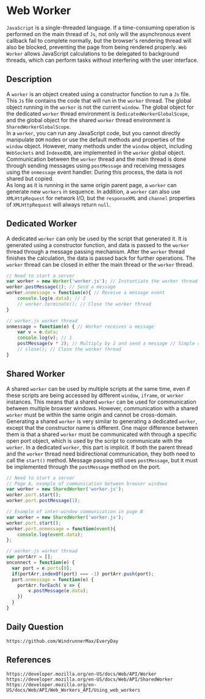 # Web Worker
`JavaScript` is a single-threaded language. If a time-consuming operation is performed on the main thread of `Js`, not only will the asynchronous event callback fail to complete normally, but the browser's rendering thread will also be blocked, preventing the page from being rendered properly. `Web Worker` allows JavaScript calculations to be delegated to background threads, which can perform tasks without interfering with the user interface.

## Description
A `worker` is an object created using a constructor function to run a `Js` file. This `Js` file contains the code that will run in the `worker` thread. The global object running in the `worker` is not the current `window`. The global object for the dedicated `worker` thread environment is `DedicatedWorkerGlobalScope`, and the global object for the shared `worker` thread environment is `SharedWorkerGlobalScope`.  
In a `worker`, you can run any JavaScript code, but you cannot directly manipulate `DOM` nodes or use the default methods and properties of the `window` object. However, many methods under the `window` object, including `WebSockets` and `IndexedDB`, are implemented in the `worker` global object.  
Communication between the `worker` thread and the main thread is done through sending messages using `postMessage` and receiving messages using the `onmessage` event handler. During this process, the data is not shared but copied.  
As long as it is running in the same origin parent page, a `worker` can generate new `workers` in sequence. In addition, a `worker` can also use `XMLHttpRequest` for network I/O, but the `responseXML` and `channel` properties of `XMLHttpRequest` will always return `null`.

## Dedicated Worker
A dedicated `worker` can only be used by the script that generated it. It is generated using a constructor function, and data is passed to the `worker` thread through a message passing mechanism. After the `worker` thread finishes the calculation, the data is passed back for further operations. The `worker` thread can be closed in either the main thread or the `worker` thread.

```javascript
// Need to start a server
var worker = new Worker('worker.js'); // Instantiate the worker thread
worker.postMessage(1); // Send a message
worker.onmessage = function(e){ // Receive a message event
    console.log(e.data); // 2
    // worker.terminate(); // Close the worker thread
}
```

```javascript
// worker.js worker thread
onmessage = function(e) { // Worker receives a message
    var v = e.data; 
    console.log(v); // 1
    postMessage(v * 2); // Multiply by 2 and send a message // Simple calculation
    // close(); // Close the worker thread
}
```

## Shared Worker
A shared `worker` can be used by multiple scripts at the same time, even if these scripts are being accessed by different `window`, `iframe`, or `worker` instances. This means that a shared `worker` can be used for communication between multiple browser windows. However, communication with a shared `worker` must be within the same origin and cannot be cross-domain. Generating a shared `worker` is very similar to generating a dedicated `worker`, except that the constructor name is different. One major difference between them is that a shared `worker` must be communicated with through a specific open port object, which is used by the script to communicate with the `worker`. In a dedicated `worker`, this part is implicit. If both the parent thread and the `worker` thread need bidirectional communication, they both need to call the `start()` method. Message passing still uses `postMessage`, but it must be implemented through the `postMessage` method on the port.
```javascript
// Need to start a server
// Page A, example of communication between browser windows
var worker = new SharedWorker('worker.js');
worker.port.start();
worker.port.postMessage(1);
```

```javascript
// Example of inter-window communication in page B
var worker = new SharedWorker('worker.js');
worker.port.start();
worker.port.onmessage = function(event){
    console.log(event.data);
};
```

```javascript
// worker.js worker thread
var portArr = [];
onconnect = function(e) {
  var port = e.ports[0];
  if(portArr.indexOf(port) === -1) portArr.push(port);
  port.onmessage = function(e) {
    portArr.forEach( v => {
        v.postMessage(e.data);
    })
  }
}
```

## Daily Question

```
https://github.com/WindrunnerMax/EveryDay
```

## References

```
https://developer.mozilla.org/en-US/docs/Web/API/Worker
https://developer.mozilla.org/en-US/docs/Web/API/SharedWorker
https://developer.mozilla.org/en-US/docs/Web/API/Web_Workers_API/Using_web_workers
```